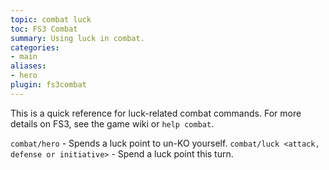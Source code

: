 ```yaml
---
topic: combat luck
toc: FS3 Combat
summary: Using luck in combat.
categories:
- main
aliases:
- hero
plugin: fs3combat
---
```

This is a quick reference for luck-related combat commands.  For more details on FS3, see the game wiki or `help combat`.

`combat/hero` - Spends a luck point to un-KO yourself.
`combat/luck <attack, defense or initiative>` - Spend a luck point this turn. 
